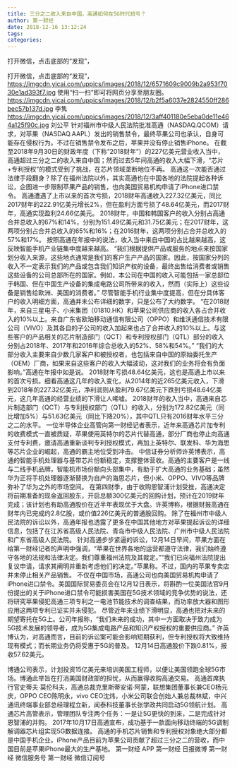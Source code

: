 ```yaml
---
title: 三分之二收入来自中国，高通如何在5G时代扭亏？
author: 第一财经
date: 2018-12-16 13:12:24
tags: 
categories: 
---
```

打开微信，点击底部的“发现”，
<!-- more -->
打开微信，点击底部的“发现”，
https://imgcdn.yicai.com/uppics/images/2018/12/6571609c9009b2a953f7030e1ad393f7.jpg
使用“扫一扫”即可将网页分享至朋友圈。
https://imgcdn.yicai.com/uppics/images/2018/12/b2f5a6037e2824550ff286bec57b137d.jpg
李隽
https://imgcdn.yicai.com/uppics/images/2018/12/3aff401180e5eba0de11e464a125f90c.jpg
刘公平
针对福州市中级人民法院批准高通（NASDAQ.QCOM）请求，对苹果（NASDAQ.AAPL）发出的销售禁令，最终苹果公司也承认，自身可能存在侵权行为。不过在销售禁令发布之后，苹果并没有停止销售iPhone。
在截至2018年9月30日的财政年度（下称“2018财年”）的227亿美元营业收入当中，高通超过三分之二的收入来自中国；然而过去5年间高通的收入大幅下滑，“芯片+专利授权”的模式受到了挑战，在芯片领域垄断地位不再。
高通这一次能否通过法律手段翻身？除了在福州法院以外，其实高通也在中国各地的法院提起各种诉讼，企图进一步限制苹果产品的销售，也向美国贸易机构申请了iPhone进口禁令。
高通遭遇了上市以来的首次亏损，2018财年高通收入227.32亿美元，同比2017财年的222.91亿美元增长2%，但在盈利方面亏损了48.64亿美元，而2017财年，高通实现盈利24.66亿美元。
2018财年，中国和韩国客户的收入分别占高通合并总收入的67%和14%，分别为151.49亿美元和31.75亿美元；在2017财年，这两项分别占合并总收入的65%和16%；在2016财年，这两项分别占合并总收入的57%和17%。
按照高通在年报中的说法，收入当中来自中国的占比越来越高，这反映智能手机产业链集中度越来越高。
“我们根据提供产品或服务的地点来按国家划分收入来源，这些地点通常是我们的客户生产产品的国家。因此，按国家分列的收入不一定表示我们的产品或包含我们知识产权的设备，最终出售给消费者或销售这些设备的公司总部所在的国家。例如，本公司在中国的收入可能包括一家总部位于韩国、但在中国生产设备的集成电路公司所带来的收入，然而（实际上）这些设备是销售给欧洲、美国的消费者。”
尽管智能手机行业集中度提高，但在分具体客户的收入明细方面，高通并未公布详细的数字，只是公布了大约数字。
“在2018财年，来自三星电子、小米集团（01810.HK）和苹果公司供应商的收入各占合并收入的10%以上。来自广东省欧珀移动通信有限公司（OPPO）和维沃通信技术有限公司（VIVO）及其各自的子公司的收入加起来也占了合并收入的10%以上。与这些客户的产品相关的芯片制造部门（QCT）和专利授权部门（QTL）部分的收入分别占2018年、2017年和2016年综合总收入的52%、58%和54%。”
“我们的大部分收入主要来自少数几家客户和被授权者，也包括来自中国的原始委托生产（OEM）厂商，如果来自这些客户的收入大幅波动，这对我们的业务将会有负面影响。”高通在年报中如是说。
2018财年亏损48.64亿美元，这也是高通上市以来的首次亏损。细看高通这几年的收入变化，从2014年的近265亿美元收入，下滑到2018年的227.32亿美元，净利润则从盈利79.67亿美元下跌到亏损48.64亿美元，这几年高通的经营业绩的下滑让人唏嘘。
2018财年的收入当中，高通来自芯片制造部门（QCT）与专利授权部门（QTL）的收入，分别为172.82亿美元（同比增加5%）与51.63亿美元（同比下降20%），其中QTL只有2016财年水平三分之二的水平。
一位半导体企业高管向第一财经记者表示，近年来高通芯片加专利的收费模式一直被质疑，苹果使用英特尔的芯片代替高通，部分厂商也停止向高通支付专利费，邀请高通重新谈判专利授权模式，再加上英特尔、联发科、华为海思等芯片企业的崛起，高通的霸主地位受到冲击。
中信证券分析师许英博表示，高通的智能手机处理器与基带芯片份额稳定，支撑整体营收。高通的主要客户是一线与二线手机品牌，智能机市场份额向头部集中，有助于扩大高通的业务基础；虽然华为正将手机处理器逐渐替换为自产的海思芯片，但小米、OPPO、VIVO等品牌弥补了华为之外的市场空间。
在第四财季，由于收购恩智浦计划受挫，高通决定将前期准备的现金返回股东，开启总额300亿美元的回购计划，预计在2019财年完成；该计划也有助高通股价在近半年表现优于大盘。许英博称，根据财报高通在财年内已完成约2.8亿股，或价值226亿美元的普通股回购。
除了在福州市中级人民法院的诉讼以外，高通年报也透露了更多在中国其他地方对苹果提起诉讼的详细信息，包括了在江苏省高级人民法院、青岛市中级人民法院、广州市中级人民法院和广东省高级人民法院。
针对高通步步紧逼的诉讼，12月14日早间，苹果方面在给第一财经记者的声明中强调，“苹果在世界各地的运营都遵守法律，我们始终遵守各地的法规和法律决定。我们尊重福州法院及其裁定。”“我们已向福州法院提出复议申请，请求其阐明并重新考虑他们的决定。”苹果称。不过，国内的苹果专卖店并未停止相关产品销售。
不仅在中国市场，高通公司也向美国贸易机构申请了iPhone进口禁令。美国国际贸易委员会在12月12日表示，将斟酌一位美国法官9月份提出的关于iPhone进口禁令可能损害美国在5G技术领域的竞争优势的说法，还将研究苹果侵犯高通三项专利之一电池节能技术的调查结果，而功率放大器和图形应用这两项专利已证实并未侵犯。
尽管近年来业绩下滑明显，高通也把对未来的期望寄托在5G上。公司年报称，“我们未来的成功，其中一方面取决于致力成为5G技术发展的领导者，成为5G集成电路产品和知识产权授权的重要供应商。”
许英博认为，对高通而言，目前的诉讼案可能会影响短期获利，但专利授权将大致维持现有模式；而长期业务仍将受惠于5G的普及。
12月14日高通股价下跌0.81%，报收57.62美元。
 
 
博通公司表示，计划投资15亿美元来培训美国工程师，以便让美国领跑全球5G市场。博通此举旨在打消美国财政部的担忧，从而赢得收购高通交易。
高通首席执行官史蒂夫·莫伦科夫，高通总裁克里斯蒂安诺·阿蒙，联想集团董事长兼CEO杨元庆，OPPO CEO陈明永，vivo CEO沈炜，小米公司联合创始人兼总裁林斌，中兴通讯终端事业部总经理程立新，闻泰科技董事长张学政共同启动5G领航计划。
高通芯片高管表示，管理团队专注两个任务：一是让5G更快的到来，二是完成针对恩智浦的并购。
2017年10月17日高通宣布，成功基于一款面向移动终端的5G调制解调器芯片组实现5G数据连接。
高通的手机芯片销售和专利授权对象绝大部分都是中国手机企业。iPhone产品目前为苹果公司贡献了超过三分之二的营收，而中国目前是苹果iPhone最大的生产基地。
第一财经
APP
第一财经
日报微博
第一财经
微信服务号
第一财经
微信订阅号
